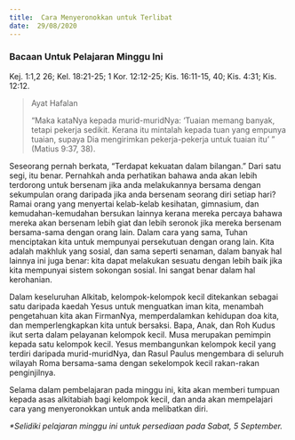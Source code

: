```yaml
---
title:  Cara Menyeronokkan untuk Terlibat
date:  29/08/2020
---
```


### Bacaan Untuk Pelajaran Minggu Ini
Kej. 1:1,2 26; Kel. 18:21-25; 1 Kor. 12:12-25; Kis. 16:11-15, 40; Kis. 4:31; Kis. 12:12.

> <p>Ayat Hafalan</p>
> “Maka kataNya kepada murid-muridNya: ‘Tuaian memang banyak, tetapi pekerja sedikit. Kerana itu mintalah kepada tuan yang empunya tuaian, supaya Dia mengirimkan pekerja-pekerja untuk tuaian itu’ ” (Matius 9:37, 38).

Seseorang pernah berkata, “Terdapat kekuatan dalam bilangan.” Dari satu segi, itu benar. Pernahkah anda perhatikan bahawa anda akan lebih terdorong untuk bersenam jika anda melakukannya bersama dengan sekumpulan orang daripada jika anda bersenam seorang diri setiap hari? Ramai orang yang menyertai kelab-kelab kesihatan, gimnasium, dan kemudahan-kemudahan bersukan lainnya kerana mereka percaya bahawa mereka akan bersenam lebih giat dan lebih seronok jika mereka bersenam bersama-sama dengan orang lain. Dalam cara yang sama, Tuhan menciptakan kita untuk mempunyai persekutuan dengan orang lain. Kita adalah makhluk yang sosial, dan sama seperti senaman, dalam banyak hal lainnya ini juga benar: kita dapat melakukan sesuatu dengan lebih baik jika kita mempunyai sistem sokongan sosial. Ini sangat benar dalam hal kerohanian.

Dalam keseluruhan Alkitab, kelompok-kelompok kecil ditekankan sebagai satu daripada kaedah Yesus untuk menguatkan iman kita, menambah pengetahuan kita akan FirmanNya, memperdalamkan kehidupan doa kita, dan memperlengkapkan kita untuk bersaksi. Bapa, Anak, dan Roh Kudus ikut serta dalam pelayanan kelompok kecil. Musa merupakan pemimpin kepada satu kelompok kecil. Yesus membangunkan kelompok kecil yang terdiri daripada murid-muridNya, dan Rasul Paulus mengembara di seluruh wilayah Roma bersama-sama dengan sekelompok kecil rakan-rakan penginjilnya.

Selama dalam pembelajaran pada minggu ini, kita akan memberi tumpuan kepada asas alkitabiah bagi kelompok kecil, dan anda akan mempelajari cara yang menyeronokkan untuk anda melibatkan diri.

_*Selidiki pelajaran minggu ini untuk persediaan pada Sabat, 5 September._